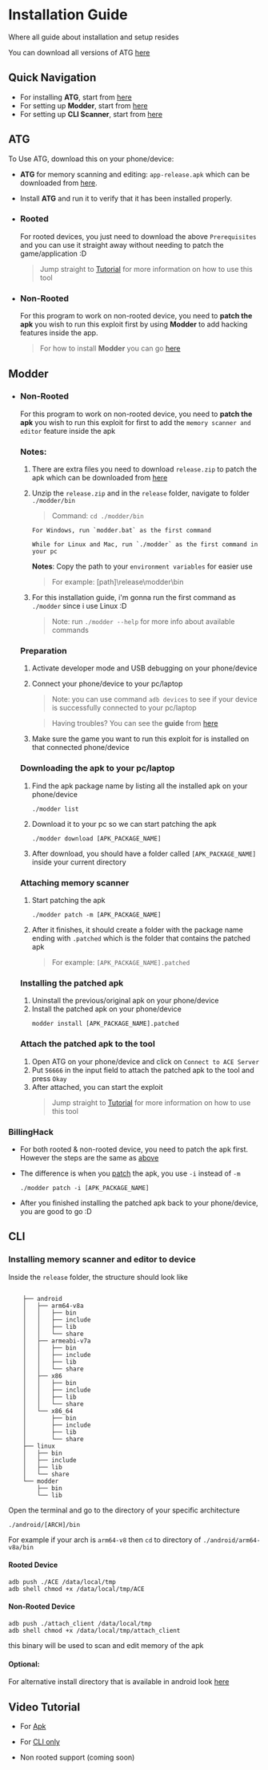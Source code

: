 # **Installation Guide**
Where all guide about installation and setup resides

You can download all versions of ATG [here](https://github.com/KuhakuPixel/AceTheGame/releases/latest)

## Quick Navigation

- For installing **ATG**, start from [here](#atg)
- For setting up **Modder**, start from [here](#modder)
- For setting up **CLI Scanner**, start from [here](#cli)

## ATG
To Use ATG, download this on your phone/device:
- **ATG** for memory scanning and editing: `app-release.apk` which can be downloaded from [here](https://github.com/KuhakuPixel/AceTheGame/releases/latest).
  
- Install **ATG** and run it to verify that it has been installed properly.
- ### Rooted
	For rooted devices, you just need to download the above `Prerequisites` and you can use it straight away without needing to patch the game/application :D
	> Jump straight to [Tutorial](https://github.com/vlenv/AceTheGame/blob/master/tutorial/guides.md) for more information on how to use this tool

- ### Non-Rooted
	For this program to work on non-rooted device, you need to **patch the apk** you wish to run this exploit first by using **Modder** to add hacking features inside the app.
	> For how to install **Modder** you can go [here](#modder)

## Modder


- ### Non-Rooted
	For this program to work on non-rooted device, you need to **patch the apk** you wish to run this exploit for first to add the `memory scanner and editor` feature inside the apk

	### Notes:
	1. There are extra files you need to download `release.zip` to patch the apk which can be downloaded from [here](https://github.com/KuhakuPixel/AceTheGame/releases/latest)

	1. Unzip the `release.zip` and in the `release` folder, navigate to folder `./modder/bin`
		> Command: `cd ./modder/bin`

		```
		For Windows, run `modder.bat` as the first command

		While for Linux and Mac, run `./modder` as the first command in your pc
		```
		**Notes**:
		Copy the path to your `environment variables` for easier use
		> For example: [path]\release\modder\bin

	1. For this installation guide, i'm gonna run the first command as `./modder` since i use Linux :D
		> Note: run `./modder --help` for more info about available commands

	### Preparation
	1. Activate developer mode and USB debugging on your phone/device
	1. Connect your phone/device to your pc/laptop
		> Note: you can use command `adb devices` to see if your device is successfully connected to your pc/laptop

		> Having troubles? You can see the **guide** from [here](https://www.guru99.com/adb-connect.html)
	1. Make sure the game you want to run this exploit for is installed on that connected phone/device

	### Downloading the apk to your pc/laptop
	1. Find the apk package name by listing all the installed apk on your phone/device
		```
		./modder list
		```
	1. Download it to your pc so we can start patching the apk
		```
		./modder download [APK_PACKAGE_NAME]
		```
	1. After download, you should have a folder called `[APK_PACKAGE_NAME]` inside your current directory
	
	### Attaching memory scanner
	1. Start patching the apk
		```
		./modder patch -m [APK_PACKAGE_NAME] 
		```
	1. After it finishes, it should create a folder with the package name ending with `.patched` which is the folder that contains the patched apk
		> For example: `[APK_PACKAGE_NAME].patched`
	
	### Installing the patched apk
	1. Uninstall the previous/original apk on your phone/device
	1. Install the patched apk on your phone/device
		```
		modder install [APK_PACKAGE_NAME].patched
		```
	
	### Attach the patched apk to the tool
	1. Open ATG on your phone/device and click on `Connect to ACE Server`
	1. Put `56666` in the input field to attach the patched apk to the tool and press `Okay`
	1. After attached, you can start the exploit
		> Jump straight to [Tutorial](https://github.com/vlenv/AceTheGame/blob/master/tutorial/guides.md) for more information on how to use this tool

### BillingHack
- For both rooted & non-rooted device, you need to patch the apk first. However the steps are the same as [above](#non-rooted)

- The difference is when you [patch](#attaching-memory-scanner) the apk, you use `-i` instead of `-m`
	```
	./modder patch -i [APK_PACKAGE_NAME] 
	```
- After you finished installing the patched apk back to your phone/device, you are good to go :D

## CLI
### Installing memory scanner and editor to device

Inside the `release` folder, the structure should look like 
```

	├── android
	│   ├── arm64-v8a
	│   │   ├── bin
	│   │   ├── include
	│   │   ├── lib
	│   │   └── share
	│   ├── armeabi-v7a
	│   │   ├── bin
	│   │   ├── include
	│   │   ├── lib
	│   │   └── share
	│   ├── x86
	│   │   ├── bin
	│   │   ├── include
	│   │   ├── lib
	│   │   └── share
	│   └── x86_64
	│       ├── bin
	│       ├── include
	│       ├── lib
	│       └── share
	├── linux
	│   ├── bin
	│   ├── include
	│   ├── lib
	│   └── share
	└── modder
		├── bin
		└── lib

```
Open the terminal and go to the directory
of your specific architecture
```
./android/[ARCH]/bin
```

For example if your arch is `arm64-v8` then `cd`
to directory of `./android/arm64-v8a/bin`

#### Rooted Device

```
adb push ./ACE /data/local/tmp
adb shell chmod +x /data/local/tmp/ACE 
```
#### Non-Rooted Device

```
adb push ./attach_client /data/local/tmp
adb shell chmod +x /data/local/tmp/attach_client 
```

this binary will be used to scan and edit memory of the apk

#### Optional:
For alternative install directory that is available in android
look [here](https://android.stackexchange.com/questions/45554/running-own-executable-on-android-shell)


## Video Tutorial
- For [Apk](https://www.youtube.com/watch?v=UlGm1nFxRzA)

- For [CLI only](https://www.youtube.com/watch?v=UlGm1nFxRzA)

- Non rooted support (coming soon)
